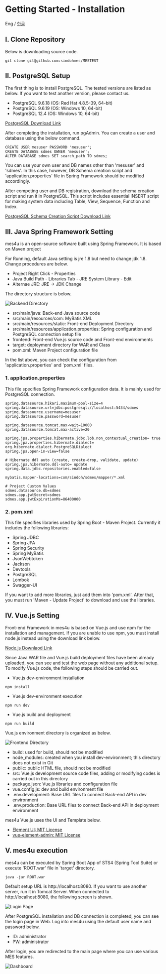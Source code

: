 # Getting Started - Installation

Eng / [한글](./Installation.ko-KR.md)

## I. Clone Repository

Below is downloading source code.

```
git clone git@github.com:sindohmes/MESTEST
```

## II. PostgreSQL Setup

The first thing is to install PostgreSQL. The tested versions are listed as below. If you want to test another version, please contact us.

+ PostgreSQL 9.6.18 (OS: Red Hat 4.8.5-39, 64-bit)
+ PostgreSQL 9.6.19 (OS: Windows 10, 64-bit)
+ PostgreSQL 12.4 (OS: Windows 10, 64-bit)

[PostgreSQL Download Link](https://www.postgresql.org/download/)

After completing the installation, run pgAdmin. You can create a user and database using the below command.

```PostgreSQL
CREATE USER mesuser PASSWORD 'mesuser';
CREATE DATABASE sdmes OWNER 'mesuser';
ALTER DATABASE sdmes SET search_path TO sdmes;
```

You can use your own user and DB names other than 'mesuser' and 'sdmes'. In this case, however, DB Schema creation script and 'application.properties' file in Spring Framework should be modified accordingly.

After competing user and DB registration, download the schema creation script and run it in PostgreSQL. This script includes essential INSERT script for making system data including Table, View, Sequence, Function and Index.

[PostgreSQL Schema Creation Script Download Link](./pgschemascript.sql)

## III. Java Spring Framework Setting

mes4u is an open-source software built using Spring Framework. It is based on Maven project

For Running, default Java setting is jre 1.8 but need to change jdk 1.8. Change procedures are below.

+ Project Right Click - Properties
+ Java Build Path - Libraries Tab - JRE System Library - Edit
+ Alternae JRE: JRE -> JDK Change

The directory structure is below.

![Backend Directory](./images/be_directory.png)

+ src/main/java: Back-end Java source code
+ src/main/resources/com: MyBatis XML 
+ src/main/resources/static: Front-end Deployment Directory
+ src/main/resources/application.properties: Spring configuration and PostgreSQL connection setup file
+ frontend: Front-end Vue.js source code and Front-end environments
+ target: deployment directory for WAR and Class
+ pom.xml: Maven Project configuration file

In the list above, you can check the configuration from 'application.properties' and 'pom.xml' files.

### 1. application.properties

This file specifies Spring Framework configuration data. It is mainly used for PostgreSQL connection.

```
spring.datasource.hikari.maximum-pool-size=4
spring.datasource.url=jdbc:postgresql://localhost:5434/sdmes
spring.datasource.username=mesuser
spring.datasource.password=mesuser

spring.datasource.tomcat.max-wait=10000
spring.datasource.tomcat.max-active=20

spring.jpa.properties.hibernate.jdbc.lob.non_contextual_creation= true
spring.jpa.properties.hibernate.dialect= org.hibernate.dialect.PostgreSQLDialect
spring.jpa.open-in-view=false

# Hibernate ddl auto (create, create-drop, validate, update)
spring.jpa.hibernate.ddl-auto= update
spring.data.jdbc.repositories.enabled=false

mybatis.mapper-locations=com/sindoh/sdmes/mapper/*.xml

# Project Custom Values
sdmes.datasource.db=sdmes
sdmes.app.jwtSecret=sdmes
sdmes.app.jwtExpirationMs=86400000
```



### 2. pom.xml

This file specifies libraries used by Spring Boot - Maven Project. Currently it includes the following libraries:

+ Spring JDBC
+ Spring JPA
+ Spring Security
+ Spring MyBatis
+ JsonWebtoken
+ Jackson
+ Devtools
+ PostgreSQL
+ Lombok
+ Swagger-UI

If you want to add more libraries, just add them into 'pom.xml'. After that, you must run 'Maven - Update Project' to download and use the libraries.

## IV. Vue.js Setting

Front-end Framework in mes4u is based on Vue.js and use npm for the installation and management. If you are unable to use npm, you must install node.js instead using the download link below.

[Node.js Downlaod Link](https://nodejs.org/ko/)

Since Java WAR file and Vue.js build deployment files have been already uploaded, you can see and test the web page without any additional setup. To modify Vue.js code, the following steps should be carried out.

+ Vue.js dev-environment installation
```
npm install
```

+ Vue.js dev-environment execution
```
npm run dev
```

+ Vue.js build and deployment
```
npm run build
```

Vue.js environment directory is organized as below.

![Frontend Directory](./images/fe_directory.png)

+ build: used for build, should not be modified
+ node_modules: created when you install dev-environment; this directory does not exist in Git
+ public: public HTML file, should not be modified
+ src: Vue.js development source code files, adding or modifying codes is carried out in this directory
+ package.json: Vue.js libraries and configuration file
+ vue.config.js: dev and build environment file
+ .env.development: Base URL files to connect Back-end API in dev environment
+ .env.production: Base URL files to connect Back-end API in deployment environment

mes4u Vue.js uses the UI and Template below.

+ [Element UI: MIT License](https://element.eleme.io/#/en-US)
+ [vue-element-admin: MIT License](https://github.com/PanJiaChen/vue-element-admin)

## V. mes4u execution

mes4u can be executed by Spring Boot App of STS4 (Spring Tool Suite) or execute 'ROOT.war' file in 'target' directory.

```
java -jar ROOT.war
```

Default setup URL is http://localhost:8080. If you want to use another server, run it in Tomcat Server. When connected to http://localhost:8080, the following screen is shown.

![Login Page](./images/login_page.png)

After PostgreSQL installation and DB connection is completed, you can see the login page in Web. Log into mes4u using the default user name and password below.

+ ID: administrator
+ PW: administrator

After login, you are redirected to the main page where you can use various MES features.

![Dashboard](./images/dashboard.png)